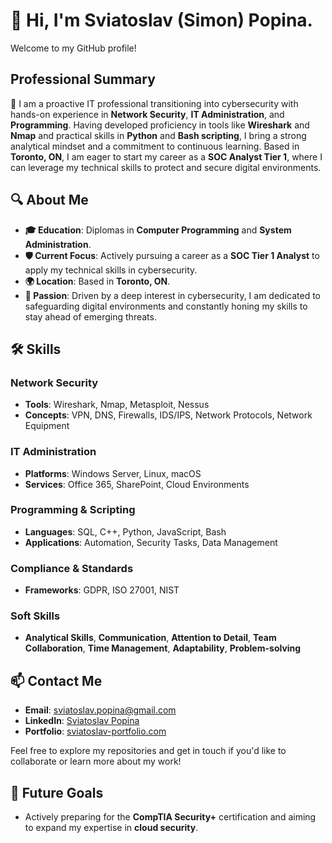 # 👋 Hi, I'm Sviatoslav (Simon) Popina. 
Welcome to my GitHub profile!

## Professional Summary

🚀 I am a proactive IT professional transitioning into cybersecurity with hands-on experience in **Network Security**, **IT Administration**, and **Programming**. Having developed proficiency in tools like **Wireshark** and **Nmap** and practical skills in **Python** and **Bash scripting**, I bring a strong analytical mindset and a commitment to continuous learning. Based in **Toronto, ON**, I am eager to start my career as a **SOC Analyst Tier 1**, where I can leverage my technical skills to protect and secure digital environments.

## 🔍 About Me

- **🎓 Education**: Diplomas in **Computer Programming** and **System Administration**.
- **🛡️ Current Focus**: Actively pursuing a career as a **SOC Tier 1 Analyst** to apply my technical skills in cybersecurity.
- **🌍 Location**: Based in **Toronto, ON**.
- **🌟 Passion**: Driven by a deep interest in cybersecurity, I am dedicated to safeguarding digital environments and constantly honing my skills to stay ahead of emerging threats.

## 🛠️ Skills

### **Network Security**
- **Tools**: Wireshark, Nmap, Metasploit, Nessus
- **Concepts**: VPN, DNS, Firewalls, IDS/IPS, Network Protocols, Network Equipment

### **IT Administration**
- **Platforms**: Windows Server, Linux, macOS
- **Services**: Office 365, SharePoint, Cloud Environments

### **Programming & Scripting**
- **Languages**: SQL, C++, Python, JavaScript, Bash
- **Applications**: Automation, Security Tasks, Data Management

### **Compliance & Standards**
- **Frameworks**: GDPR, ISO 27001, NIST

### **Soft Skills**
- **Analytical Skills**, **Communication**, **Attention to Detail**, **Team Collaboration**, **Time Management**, **Adaptability**, **Problem-solving**

## 📫 Contact Me

- **Email**: [sviatoslav.popina@gmail.com](mailto:sviatoslav.popina@gmail.com)
- **LinkedIn**: [Sviatoslav Popina](https://www.linkedin.com/in/sviatoslav-popina/)
- **Portfolio**: [sviatoslav-portfolio.com](https://sviatoslav-portfolio.com/)

Feel free to explore my repositories and get in touch if you'd like to collaborate or learn more about my work!

## 🎯 Future Goals

- Actively preparing for the **CompTIA Security+** certification and aiming to expand my expertise in **cloud security**.
